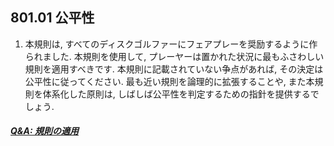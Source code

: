## 801.01 公平性

1. 本規則は,
すべてのディスクゴルファーにフェアプレーを奨励するように作られました.
本規則を使用して,
プレーヤーは置かれた状況に最もふさわしい規則を適用すべきです.
本規則に記載されていない争点があれば,
その決定は公平性に従ってください.
最も近い規則を論理的に拡張することや,
また本規則を体系化した原則は,
しばしば公平性を判定するための指針を提供するでしょう.

##### [Q&A: 規則の適用](qa-app)
